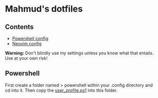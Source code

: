 # Mahmud's dotfiles

## Contents

- [Powershell config](#Powershell)
- [Neovim config](#Neovim)

**Warning:** Don't blindly use my settings unless you know what that entails. Use at your own risk!

## Powershell

First create a folder named > powershell within your .config directory and cd into it. Then copy the [user_profile.ps1](https://github.com/mahmudhasankhan/dotfiles/blob/master/.config/powershell/user_profile.ps1)
into this folder.
